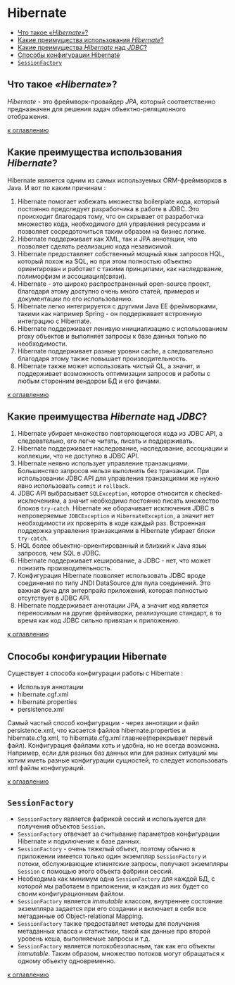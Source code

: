 # Hibernate
+ [Что такое _«Hibernate»_?](#Что-такое-Hibernate)
+ [Какие преимущества использования _Hibernate_?](#Какие-преимущества-использования-Hibernate)
+ [Какие преимущества _Hibernate_ над _JDBC_?](#Какие-преимущества-Hibernate-над-JDBC)
+ [Способы конфигурации Hibernate](#Способы-конфигурации-Hibernate)
+ [`SessionFactory`](#SessionFactory)

## Что такое _«Hibernate»_?
_Hibernate_ - это фреймворк-провайдер _JPA_, который соответственно предназначен для решения задач объектно-реляционного отображения.

[к оглавлению](#Hibernate)

## Какие преимущества использования _Hibernate_?
Hibernate является одним из самых используемых ORM-фреймворков в Java. И вот по каким причинам :
1. Hibernate помогает избежать множества boilerplate кода, который постоянно предследует разработчика в работе в JDBC. Это происходит благодаря тому, что он скрывает от разработчка множество кода, необходимого для управления ресурсами и позволяет сосредоточиться таким образом на бизнес логике.
2. Hibernate поддерживает как XML, так и JPA аннотации, что позволяет сделать реализацию кода независимой.
3. Hibernate предоставляет собственный мощный язык запросов HQL, который похож на SQL, но при этом полностью объектно ориентирован и работает с такими принципами, как наследование, полиморфизм и ассоциация(связи).
4. Hibernate - это широко распространенный open-source проект, благодаря этому доступно очень много статей, примеров и документации по его использованию.
5. Hibernate легко интегрируется с другими Java EE фреймворками, такими как например Spring - он поддерживает встроенную интеграцию с Hibernate.
6. Hibernate поддерживает ленивую инициализацию с использованием proxy объектов и выполняет запросы к базе данных только по необходимости.
7. Hibernate поддерживает разные уровни cache, а следовательно благодаря этому также повышает производительность.
8. Hibernate также может использовать чистый QL, а значит, и поддерживает возможность оптимизации запросов и работы с любым сторонним вендором БД и его фичами.

[к оглавлению](#Hibernate)

## Какие преимущества _Hibernate_ над _JDBC_?
1. Hibernate убирает множество повторяющегося кода из JDBC API, а следовательно, его легче читать, писать и поддерживать.
2. Hibernate поддерживает наследование, наследование, ассоциации и коллекции, что не доступно в JDBC API.
3. Hibernate неявно использует управление транзакциями. Большинство запросов нельзя выполнить без транзакции. При использовании JDBC API для управления транзакциями же нужно явно использовать `commit` и `rollback`.
4. JDBC API выбрасывает `SQLException`, которое относится к checked-исключениям, а значит необходимо постоянно писать множество блоков `try-catch`. Hibernate же оборачивает исключения JDBC в непроверяемые `JDBCException` и `HibernateException`, а значит нет необходимости их проверять в коде каждый раз. Встроенная поддержка управления транзакциями в Hibernate убирает блоки `try-catch`.
5. HQL более объектно-ориентированный и близкий к Java язык запросов, чем SQL в JDBC.
6. Hibernate поддерживает кеширование, а JDBC - нет, что может понизить производительность.
7. Конфигурация Hibernate позволяет использовать JDBC вроде соединения по типу JNDI DataSource для пула соединений. Это важная фича для энтерпрайз приложений, которая полностью отсутствует в JDBC API.
8. Hibernate поддерживает аннотации JPA, а значит код является переносимым на другие фреймворки, реализующие стандарт, в то время как код JDBC сильно привязан к приложению.

[к оглавлению](#Hibernate)

## Способы конфигурации Hibernate
Существует `4` способа конфигурации работы с Hibernate : 
+ Используя аннотации
+ hibernate.cgf.xml
+ hibernate.properties
+ persistence.xml

Самый частый способ конфигурации - через аннотации и файл persistence.xml, что касается файлов hibernate.properties и hibernate.cfg.xml, то hibernate.cfg.xml главнее(перекрывает первый файл). Конфигурация файлами хоть и удобна, но не всегда возможна. Например, если для разных баз данных или для разных ситуаций мы хотим иметь разные конфигурации сущностей, то следует использовать xml файлы конфигураций.

[к оглавлению](#Hibernate)

## `SessionFactory`
+ `SessionFactory` является фабрикой сессий и используется для получения объектов `Session`.
+ `SessionFactory` отвечает за считывание параметров конфигурации Hibernate и подключение к базе данных.
+ `SessionFactory` - очень тяжелый объект, поэтому обычно в приложении имеется только один экземпляр `SessionFactory` и потоки, обслуживающие клиентские запросы, получают экземпляры `Session` с помощью этого объекта фабрики сессий.
+ Необходима как минимум одна `SessionFactory` для каждой БД, с которой мы работаем в приложении, и каждая из них будет со своим конфигурационным файлом.
+ `SessionFactory` является _immutable_ классом, внутреннее состояние экземпляра задается при его создании и включает в себя все метаданные об Object-relational Mapping.
+ `SessionFactory` также предоставляет методы для получения метаданных класса и статистики, такой как данные про второй уровень кеша, выполняемые запросы и т.д.
+ `SessionFactory` является потокобезопасным, так как его объекты _immutable_. Таким образом, множество потоков могут обращаться к одному объекту одновременно.

[к оглавлению](#Hibernate)
